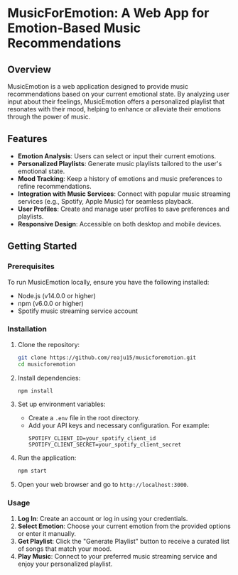 # MusicForEmotion: A Web App for Emotion-Based Music Recommendations

## Overview

MusicEmotion is a web application designed to provide music recommendations based on your current emotional state. By analyzing user input about their feelings, MusicEmotion offers a personalized playlist that resonates with their mood, helping to enhance or alleviate their emotions through the power of music.

## Features

- **Emotion Analysis**: Users can select or input their current emotions.
- **Personalized Playlists**: Generate music playlists tailored to the user's emotional state.
- **Mood Tracking**: Keep a history of emotions and music preferences to refine recommendations.
- **Integration with Music Services**: Connect with popular music streaming services (e.g., Spotify, Apple Music) for seamless playback.
- **User Profiles**: Create and manage user profiles to save preferences and playlists.
- **Responsive Design**: Accessible on both desktop and mobile devices.

## Getting Started

### Prerequisites

To run MusicEmotion locally, ensure you have the following installed:

- Node.js (v14.0.0 or higher)
- npm (v6.0.0 or higher)
- Spotify music streaming service account

### Installation

1. Clone the repository:
   ```bash
   git clone https://github.com/reaju15/musicforemotion.git
   cd musicforemotion
   ```

2. Install dependencies:
   ```bash
   npm install
   ```

3. Set up environment variables:
   - Create a `.env` file in the root directory.
   - Add your API keys and necessary configuration. For example:
     ```plaintext
     SPOTIFY_CLIENT_ID=your_spotify_client_id
     SPOTIFY_CLIENT_SECRET=your_spotify_client_secret
     ```

4. Run the application:
   ```bash
   npm start
   ```

5. Open your web browser and go to `http://localhost:3000`.

### Usage

1. **Log In**: Create an account or log in using your credentials.
2. **Select Emotion**: Choose your current emotion from the provided options or enter it manually.
3. **Get Playlist**: Click the "Generate Playlist" button to receive a curated list of songs that match your mood.
4. **Play Music**: Connect to your preferred music streaming service and enjoy your personalized playlist.

